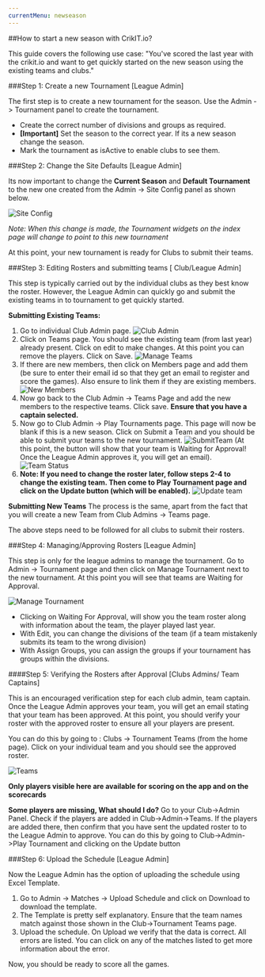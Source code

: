 ```yaml
---
currentMenu: newseason
---
```


##How to start a new season with CrikIT.io?

This guide covers the following use case:
"You've scored the last year with the crikit.io and want to get quickly started on the new season using the existing teams and clubs."

###Step 1: Create a new Tournament [League Admin]

The first step is to create a new tournament for the season. Use the Admin -> Tournament panel to create the tournament.

* Create the correct number of divisions and groups as required.  
*  **[Important]** Set the season to the correct year. If its a new season change the season.
*  Mark the tournament as isActive to enable clubs to see them.

###Step 2: Change the Site Defaults [League Admin]

Its now important to change the **Current Season** and **Default Tournament** to the new one created from the Admin -> Site Config panel as shown below.

![Site Config](https://www.dropbox.com/s/hcho4dz7l9mofhh/SiteConfig.png?raw=1)

*Note: When this change is made, the Tournament widgets on the index page will change to point to this new tournament*

At this point, your new tournament is ready for Clubs to submit their teams.

###Step 3: Editing Rosters and submitting teams [ Club/League Admin]

This step is typically carried out by the individual clubs as they best know the roster. However, the League Admin can quickly go and submit the existing teams in to tournament to get quickly started.

**Submitting Existing Teams:**
1. Go to individual Club Admin page.
![Club Admin](https://www.dropbox.com/s/ms54r3iqpezgg9u/ClubAdmin.png?raw=1)
2. Click on Teams page. You should see the existing team (from last year) already present. Click on edit to make changes. At this point you can remove the players. Click on Save.
![Manage Teams](https://www.dropbox.com/s/gw0883oxgds1xga/ManageTeams1.png?raw=1)
3. If there are new members, then click on Members page and add them (be sure to enter their email id so that they get an email to register and score the games). Also ensure to link them if they are existing members.
![New Members](https://www.dropbox.com/s/id2c4qjd7e8ei5r/NewMember.png?raw=1)
4. Now  go back to the Club Admin -> Teams Page and add the new members to the respective teams. Click save. **Ensure that you have a captain selected.**
5. Now go to Club Admin -> Play Tournaments page. This page will now be blank if this is a new season.  Click on Submit a Team and you should be able to submit your teams to the new tournament.
![SubmitTeam](https://www.dropbox.com/s/ux2kg9lya49oyoq/SubmitTeam.png?raw=1)
(At this point, the button  will show that your team is Waiting for Approval! Once the League Admin approves it, you will get an email).
![Team Status](https://www.dropbox.com/s/yqk8mwis45z263l/SubmitTeams1.png?raw=1)
6. **Note: If you need to change the roster later, follow steps 2-4 to change the existing team. Then come to Play Tournament page and click on the Update button (which will be enabled).**
![Update team](https://www.dropbox.com/s/fcy89fwasn5qo2y/SubmitTeams2.png?raw=1)

**Submitting New Teams**
The process is the same, apart from the fact that you will create a new Team from Club Admins -> Teams page.

The above steps need to be followed for all clubs to submit their rosters.

###Step 4: Managing/Approving Rosters [League Admin]

This step is only for the league admins to manage the tournament. Go to Admin -> Tournament page and then click on Manage Tournament next to the new tournament.
At this point you will see that teams are Waiting for Approval.

![Manage Tournament](https://www.dropbox.com/s/fukqnknewhryaig/ManageTournament.png?raw=1)

* Clicking on Waiting For Approval, will show you the team roster along with information about the team, the player played last year.
* With Edit, you can change the divisions of the team (if a team mistakenly submits its team to the wrong division)
* With Assign Groups, you can assign the groups if your tournament has groups within the divisions.

####Step 5: Verifying the Rosters after Approval [Clubs Admins/ Team Captains]

This is an encouraged verification step for each club admin, team captain. Once the League Admin approves your team, you will get an email stating that your team has been approved. At this point, you should verify your roster with the approved roster to ensure all your players are present.

You can do this by going to : Clubs -> Tournament Teams (from the home page). Click on your individual team and you should see the approved roster.

![Teams](https://www.dropbox.com/s/biua2f3qud9jhuu/Teams.png?raw=1)

**Only players visible here are available for scoring on the app and on the scorecards**

**Some players are missing, What should I do?**
Go to your Club->Admin Panel. Check if the players are added in Club->Admin->Teams. If the players are added there, then confirm that you have sent the updated roster to to the League Admin to approve. You can do this by going to Club->Admin->Play Tournament and clicking on the Update button

###Step 6: Upload the Schedule [League Admin]

Now the League Admin has the option of uploading the schedule using Excel Template.

1. Go to Admin -> Matches -> Upload Schedule and click on Download to download the template.
2. The Template is pretty self explanatory. Ensure that the team names match against those shown in the Club->Tournament Teams page.
3. Upload the schedule. On Upload we verify that the data is correct. All errors are listed. You can click on any of the matches listed to get more information about the error.

Now, you should be ready to score all the games.
